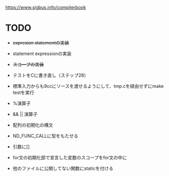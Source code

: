 https://www.sigbus.info/compilerbook

# TODO

* ~~expresion statementの実装~~
* statement expressionの実装
* ~~スコープの実装~~
* テストをCに書き直し（ステップ28）

* 標準入力からも9ccにソースを渡せるようにして、tmp.cを経由せずにmake testを実行
* %演算子
* && || 演算子
* 配列の初期化の構文
* ND_FUNC_CALLに型をもたせる
* 引数に[]
* for文の初期化部で宣言した変数のスコープをfor文の中に

* 他のファイルに公開してない関数にstaticを付ける

